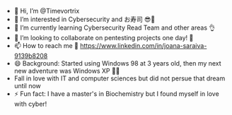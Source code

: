 - 👋 Hi, I’m @Timevortrix 
- 👀 I’m interested in Cybersecurity and お寿司 😎🍣
- 🌱 I’m currently learning Cybersecurity Read Team and other areas 👌
- 💞️ I’m looking to collaborate on pentesting projects one day! 🚀
- 📫 How to reach me 🤔 https://www.linkedin.com/in/joana-saraiva-9139b8208
- 😄 Background: Started using Windows 98 at 3 years old, then my next new adventure was Windows XP 💪💯
- Fall in love with IT and computer sciences but did not persue that dream until now
- ⚡ Fun fact: I have a master's in Biochemistry but I found myself in love with cyber! 

<!---
Timevortrix/Timevortrix is a ✨ special ✨ repository because its `README.md` (this file) appears on your GitHub profile.
You can click the Preview link to take a look at your changes.
--->
